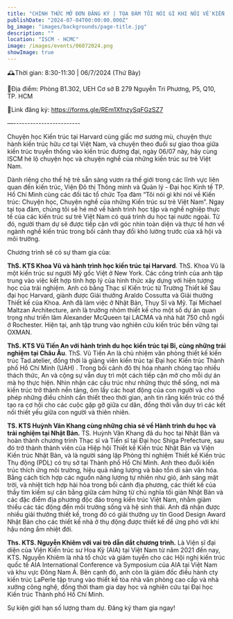 ```yaml
---
title: "CHÍNH THỨC MỞ ĐƠN ĐĂNG KÝ | TỌA ĐÀM TÔI NÓI GÌ KHI NÓI VỀ KIẾN TRÚC? CHUYỆN HỌC, CHUYỆN NGHỀ CỦA NHỮNG KIẾN TRÚC SƯ TRẺ VIỆT NAM"
publishDate: "2024-07-04T00:00:00.000Z"
bg_image: "images/backgrounds/page-title.jpg"
description: ""
location: "ISCM - HCMC"
image: /images/events/06072024.png
showImage: true
---
```


🕰️Thời gian: 8:30-11:30 |  06/7/2024 (Thứ Bảy)

🚙Địa điểm: Phòng B1.302, UEH Cơ sở B 279 Nguyễn Tri Phương, P5, Q10, TP. HCM

🌳Link đăng ký: https://forms.gle/REm1XfnzySqFGzSZ7

—------------------------

Chuyện học Kiến trúc tại Harvard cùng giấc mơ sương mù, chuyện thực hành kiến trúc hữu cơ tại Việt Nam, và chuyện theo đuổi sự giao thoa giữa kiến trúc truyền thống vào kiến trúc đương đại, ngày 06/07 này, hãy cùng ISCM hé lộ chuyện học và chuyện nghề của những kiến trúc sư trẻ Việt Nam.

Dành riêng cho thế hệ trẻ sẵn sàng vươn ra thế giới trong các lĩnh vực liên quan đến kiến trúc, Viện Đô thị Thông minh và Quản lý - Đại học Kinh tế TP. Hồ Chí Minh cùng các đối tác tổ chức Tọa đàm “Tôi nói gì khi nói về Kiến trúc: Chuyện học, Chuyện nghề của những Kiến trúc sư trẻ Việt Nam”. Ngay tại tọa đàm, chúng tôi sẽ hé mở về hành trình học tập và nghề nghiệp thực tế của các kiến trúc sư trẻ Việt Nam có quá trình du học tại nước ngoài. Từ đó, người tham dự sẽ được  tiếp cận với góc nhìn toàn diện và thực tế hơn về ngành nghề kiến trúc trong bối cảnh thay đổi khó lường trước của xã hội và môi trường.

Chương trình sẽ có sự tham gia của:

**ThS. KTS Khoa Vũ và hành trình học kiến trúc tại Harvard**. ThS. Khoa Vũ là một kiến trúc sư người Mỹ gốc Việt ở New York. Các công trình của anh tập trung vào việc kết hợp tính hợp lý của hình thức xây dựng với hiện tượng học của trải nghiệm. Anh có bằng Thạc sĩ Kiến trúc từ Trường Thiết kế Sau đại học Harvard, giành được Giải thưởng Araldo Cossutta và Giải thưởng Thiết kế của Khoa. Anh đã làm việc ở Nhật Bản, Thụy Sĩ và Mỹ. Tại Michael Maltzan Architecture, anh là trưởng nhóm thiết kế cho một số dự án quan trọng như triển lãm Alexander McQueen tại LACMA và nhà hát 750 chỗ ngồi ở Rochester. Hiện tại, anh tập trung vào nghiên cứu kiến trúc bền vững tại OXMAN. 

**ThS. KTS Vũ Tiến An với hành trình du học kiến trúc tại Bỉ, cùng những trải nghiệm tại Châu Âu**. ThS. Vũ Tiến An là chủ nhiệm văn phòng thiết kế kiến trúc Tad.atelier, đồng thời là giảng viên kiến trúc tại Đại học Kiến trúc Thành phố Hồ Chí Minh (UAH) . Trong bối cảnh đô thị hóa nhanh chóng tạo nhiều thách thức, An và cộng sự vẫn duy trì một cách tiếp cận mở cho mỗi dự án mà họ thực hiện. Nhìn nhận các cấu trúc như những thực thể sống, nơi mà kiến trúc trở thành nền tảng, ôm lấy các hoạt động của con người và cho phép những điều chỉnh cần thiết theo thời gian, anh tin rằng kiến trúc có thể tạo ra cơ hội cho các cuộc gặp gỡ giữa cư dân, đồng thời vẫn duy trì các kết nối thiết yếu giữa con người và thiên nhiên.

**TS. KTS Huỳnh Văn Khang cùng những chia sẻ về Hành trình du học và trải nghiệm tại Nhật Bản.** TS. Huỳnh Văn Khang đã du học tại Nhật Bản và hoàn thành chương trình Thạc sĩ và Tiến sĩ tại Đại học Shiga Prefecture, sau đó trở thành thành viên của Hiệp hội Thiết kế Kiến trúc Nhật Bản và Viện Kiến trúc Nhật Bản, và là người sáng lập Phòng thí nghiệm Thiết kế Kiến trúc Thụ động (PDL) có trụ sở tại Thành phố Hồ Chí Minh. Anh theo đuổi kiến trúc thích ứng môi trường, hiệu quả năng lượng và bảo tồn di sản văn hóa. Bằng cách tích hợp các nguồn năng lượng tự nhiên như gió, ánh sáng mặt trời, và nhiệt tích hợp hài hòa trong bối cảnh địa phương, các thiết kế của thầy tìm kiếm sự cân bằng giữa cảm hứng từ chủ nghĩa tối giản Nhật Bản và các đặc điểm địa phương độc đáo trong kiến trúc Việt Nam, nhằm giảm thiểu các tác động đến môi trường sống và hệ sinh thái. Anh đã nhận được nhiều giải thưởng thiết kế, trong đó có giải thưởng uy tín Good Design Award Nhật Bản cho các thiết kế nhà ở thụ động được thiết kế để ứng phó với khí hậu nóng ẩm nhiệt đới.

**Ths. KTS. Nguyễn Khiêm với vai trò dẫn dắt chương trình.** Là Viện sĩ đại diện của Viện Kiến trúc sư Hoa Kỳ (AIA) tại Việt Nam từ năm 2021 đến nay, KTS. Nguyễn Khiêm là nhà tổ chức và giám tuyển cho các Hội nghị kiến trúc quốc tế AIA International Conference và Symposium của AIA tại Việt Nam và khu vực Đông Nam Á. Bên cạnh đó, anh còn là  giám đốc điều hành cty kiến trúc LaPerle tập trung vào thiết kế tòa nhà văn phòng cao cấp và nhà xưởng công nghệ, đồng thời tham gia dạy học và nghiên cứu tại Đại học Kiến trúc Thành phố Hồ Chí Minh.

Sự kiện giới hạn số lượng tham dự. Đăng ký tham gia ngay!

